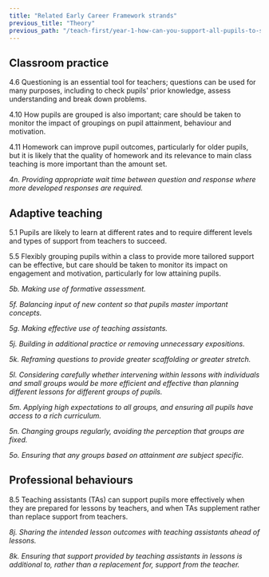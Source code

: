 ```yaml
---
title: "Related Early Career Framework strands"
previous_title: "Theory"
previous_path: "/teach-first/year-1-how-can-you-support-all-pupils-to-succeed/summer-week-4-ect-theory"
---
```


## Classroom practice

4.6 Questioning is an essential tool for teachers; questions can be used for many purposes, including to check pupils' prior knowledge, assess understanding and break down problems.

4.10 How pupils are grouped is also important; care should be taken to monitor the impact of groupings on pupil attainment, behaviour and motivation.

4.11 Homework can improve pupil outcomes, particularly for older pupils, but it is likely that the quality of homework and its relevance to main class teaching is more important than the amount set.

_4n. Providing appropriate wait time between question and response where more developed responses are required._

## Adaptive teaching

5.1 Pupils are likely to learn at different rates and to require different levels and types of support from teachers to succeed.

5.5 Flexibly grouping pupils within a class to provide more tailored support can be effective, but care should be taken to monitor its impact on engagement and motivation, particularly for low attaining pupils.

_5b. Making use of formative assessment._

_5f. Balancing input of new content so that pupils master important concepts._

_5g. Making effective use of teaching assistants._

_5j. Building in additional practice or removing unnecessary expositions._

_5k. Reframing questions to provide greater scaffolding or greater stretch._

_5l. Considering carefully whether intervening within lessons with individuals and small groups would be more efficient and effective than planning different lessons for different groups of pupils._

_5m. Applying high expectations to all groups, and ensuring all pupils have access to a rich curriculum._

_5n. Changing groups regularly, avoiding the perception that groups are fixed._

_5o. Ensuring that any groups based on attainment are subject specific._

## Professional behaviours

8.5 Teaching assistants (TAs) can support pupils more effectively when they are prepared for lessons by teachers, and when TAs supplement rather than replace support from teachers.

_8j. Sharing the intended lesson outcomes with teaching assistants ahead of lessons._

_8k. Ensuring that support provided by teaching assistants in lessons is additional to, rather than a replacement for, support from the teacher._
